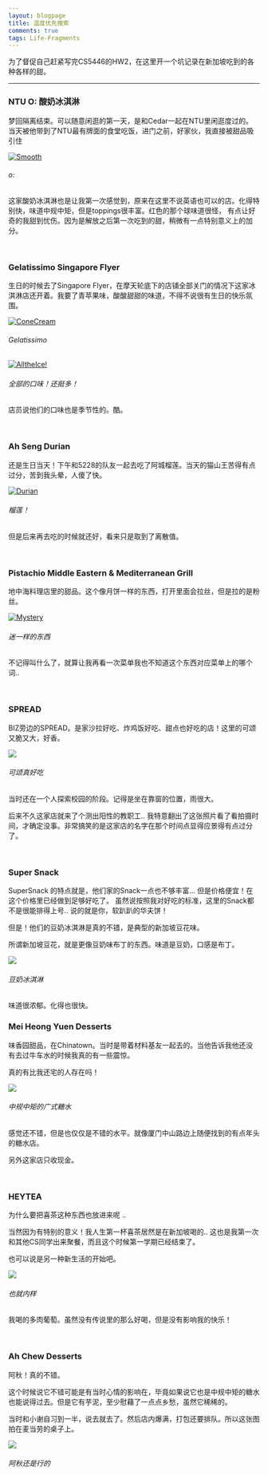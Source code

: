 ```yaml
---
layout: blogpage
title: 温度优先搜索
comments: true
tags: Life-Fragments
---
```


为了督促自己赶紧写完CS5446的HW2，在这里开一个坑记录在新加坡吃到的各种各样的甜。

---

### NTU O: 酸奶冰淇淋 ###

梦回隔离结束。可以随意闲逛的第一天，是和Cedar一起在NTU里闲逛度过的。当天被他带到了NTU最有牌面的食堂吃饭，进门之前，好家伙，我直接被甜品吸引住

<div class="hovereffect" id="gal">
    <div class="illustration" >
        <a class="chocolat-image"  href="/images/illustration/2021-03-06/1.jpg"><img src="/images/illustration/2021-03-06/1.jpg" class="img-responsive" alt="Smooth"></a>
        <h6>o:</h6>
    </div>
</div>

这家酸奶冰淇淋也是让我第一次感觉到，原来在这里不说英语也可以的店。化得特别快，味道中规中矩，但是toppings很丰富。红色的那个球味道很怪，
有点让好奇的我甜到忧伤。因为是解放之后第一次吃到的甜，稍微有一点特别意义上的加分。

<br />

### Gelatissimo Singapore Flyer ###

生日的时候去了Singapore Flyer，在摩天轮底下的店铺全部关门的情况下这家冰淇淋店还开着。我要了青苹果味，酸酸甜甜的味道，不得不说很有生日的快乐氛围。

<div class="hovereffect" id="gal">
    <div class="illustration" >
        <a class="chocolat-image"  href="/images/illustration/2021-03-06/2.jpg"><img src="/images/illustration/2021-03-06/2.jpg" class="img-responsive" alt="ConeCream"></a>
        <h6>Gelatissimo</h6>
    </div>
    <div class="illustration" >
        <a class="chocolat-image"  href="/images/illustration/2021-03-06/3.jpg"><img src="/images/illustration/2021-03-06/3.jpg" class="img-responsive" alt="AlltheIce!"></a>
        <h6>全部的口味！还挺多！</h6>
    </div>
</div>

店员说他们的口味也是季节性的。酷。


<br />

### Ah Seng Durian ###

还是生日当天！下午和5228的队友一起去吃了阿城榴莲。当天的猫山王苦得有点过分，苦到我头晕，人傻了快。

<div class="hovereffect" id="gal">
    <div class="illustration" >
        <a class="chocolat-image"  href="/images/illustration/2021-03-06/4.jpg"><img src="/images/illustration/2021-03-06/4.jpg" class="img-responsive" alt="Durian"></a>
        <h6>榴莲！</h6>
    </div>
</div>

但是后来再去吃的时候就还好，看来只是取到了离散值。

<br />


### Pistachio Middle Eastern & Mediterranean Grill ###

地中海料理店里的甜品。这个像月饼一样的东西，打开里面会拉丝，但是拉的是粉丝。

<div class="hovereffect" id="gal">
    <div class="illustration" >
        <a class="chocolat-image"  href="/images/illustration/2021-03-06/5.jpg"><img src="/images/illustration/2021-03-06/5.jpg" class="img-responsive" alt="Mystery"></a>
        <h6>迷一样的东西</h6>
    </div>
</div>

不记得叫什么了，就算让我再看一次菜单我也不知道这个东西对应菜单上的哪个词..

<br />

### SPREAD ###

BIZ旁边的SPREAD。是家沙拉好吃、炸鸡饭好吃、甜点也好吃的店！这里的可颂又脆又大，好香。

<div class="hovereffect" id="gal">
    <div class="illustration" >
        <a class="chocolat-image"  href="/images/illustration/2021-03-06/6.jpg"><img src="/images/illustration/2021-03-06/6.jpg"> </a>
        <h6>可颂真好吃</h6>
    </div>
</div>

当时还在一个人探索校园的阶段。记得是坐在靠窗的位置，雨很大。

后来不久这家店就来了个测出阳性的教职工.. 我特意翻出了这张照片看了看拍摄时间，才确定没事。非常搞笑的是这家店的名字在那个时间点显得应景得有点过分了。

 <br />
 
### Super Snack ###

SuperSnack 的特点就是，他们家的Snack一点也不够丰富... 但是价格便宜！在这个价格里已经做到足够好吃了。
虽然说按照我对好吃的标准，这里的Snack都不是很能排得上号.. 说的就是你，软趴趴的华夫饼！

但是！他们的豆奶冰淇淋是真的不错，是典型的新加坡豆花味。

所谓新加坡豆花，就是更像豆奶味布丁的东西。味道是豆奶，口感是布丁。

<div class="hovereffect" id="gal">
    <div class="illustration" >
        <a class="chocolat-image"  href="/images/illustration/2021-03-06/7.jpg"><img src="/images/illustration/2021-03-06/7.jpg"> </a>
        <h6>豆奶冰淇淋</h6>
    </div>
</div>

味道很浓郁。化得也很快。


### Mei Heong Yuen Desserts ###

味香园甜品，在Chinatown。当时是带着材料基友一起去的。当他告诉我他还没有去过牛车水的时候我真的有一些震惊。

真的有比我还宅的人存在吗！

<div class="hovereffect" id="gal">
    <div class="illustration" >
        <a class="chocolat-image"  href="/images/illustration/2021-03-06/8.jpg"><img src="/images/illustration/2021-03-06/8.jpg"> </a>
        <h6>中规中矩的广式糖水</h6>
    </div>
</div>

感觉还不错，但是也仅仅是不错的水平。就像厦门中山路边上随便找到的有点年头的糖水店。

另外这家店只收现金。

<br />

### HEYTEA ###

为什么要把喜茶这种东西也放进来呢 ..

当然因为有特别的意义！我人生第一杯喜茶居然是在新加坡喝的.. 这也是我第一次和其他CS同学出来聚餐，而且这个时候第一学期已经结束了。

也可以说是另一种新生活的开始吧。

<div class="hovereffect" id="gal">
    <div class="illustration" >
        <a class="chocolat-image"  href="/images/illustration/2021-03-06/9.jpg"><img src="/images/illustration/2021-03-06/9.jpg"> </a>
        <h6>也就内样</h6>
    </div>
</div>

我喝的多肉葡萄。虽然没有传说里的那么好喝，但是没有影响我的快乐！

<br />

### Ah Chew Desserts ###

阿秋！真的不错。

这个时候说它不错可能是有当时心情的影响在，毕竟如果说它也是中规中矩的糖水也能说得过去。但是它有芋泥，至少慰藉了一点点乡愁，虽然它稀稀的。

当时和小谢自习到一半，说去就去了。然后店内爆满，打包还要排队。所以这张图拍在麦当劳的桌子上。

<div class="hovereffect" id="gal">
    <div class="illustration" >
        <a class="chocolat-image"  href="/images/illustration/2021-03-06/10.jpg"><img src="/images/illustration/2021-03-06/10.jpg"> </a>
        <h6>阿秋还是行的</h6>
    </div>
</div>



<br />

